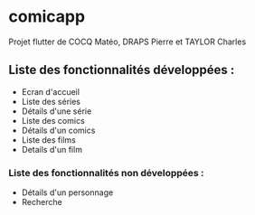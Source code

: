 # comicapp

Projet flutter de COCQ Matéo, DRAPS Pierre et TAYLOR Charles

## Liste des fonctionnalités développées :

- Ecran d'accueil
- Liste des séries
- Détails d'une série
- Liste des comics
- Détails d'un comics
- Liste des films
- Details d'un film

### Liste des fonctionnalités non développées :

- Détails d'un personnage
- Recherche
